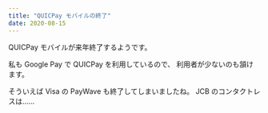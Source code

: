 ```yaml
---
title: "QUICPay モバイルの終了"
date: 2020-08-15
---
```


QUICPay モバイルが来年終了するようです。

私も Google Pay で QUICPay を利用しているので、
利用者が少ないのも頷けます。

そういえば Visa の PayWave も終了してしまいましたね。
JCB のコンタクトレスは……

